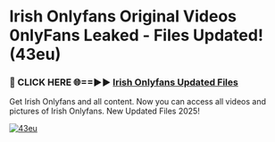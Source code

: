 # Irish Onlyfans Original Videos 0nlyFans Leaked - Files Updated! (43eu)

<h3>🔴 CLICK HERE 🌐==►► <a href="https://tinyurl.com/ehrbuxhb" rel="nofollow">Irish Onlyfans Updated Files</a></h3>

Get Irish Onlyfans and all content. Now you can access all videos and pictures of Irish Onlyfans. New Updated Files 2025!

[![43eu](https://i.imgur.com/lVYEuWS.gif)](https://tinyurl.com/ehrbuxhb)
